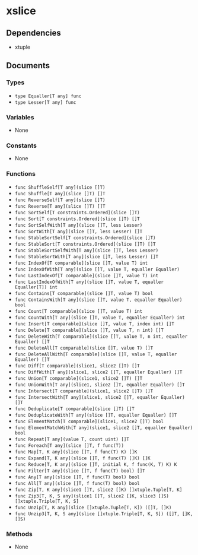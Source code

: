# xslice

## Dependencies

+ xtuple

## Documents

### Types

+ `type Equaller[T any] func`
+ `type Lesser[T any] func`

### Variables

+ None

### Constants

+ None

### Functions

+ `func ShuffleSelf[T any](slice []T)`
+ `func Shuffle[T any](slice []T) []T`
+ `func ReverseSelf[T any](slice []T)`
+ `func Reverse[T any](slice []T) []T`
+ `func SortSelf[T constraints.Ordered](slice []T)`
+ `func Sort[T constraints.Ordered](slice []T) []T`
+ `func SortSelfWith[T any](slice []T, less Lesser)`
+ `func SortWith[T any](slice []T, less Lesser) []T`
+ `func StableSortSelf[T constraints.Ordered](slice []T)`
+ `func StableSort[T constraints.Ordered](slice []T) []T`
+ `func StableSortSelfWith[T any](slice []T, less Lesser)`
+ `func StableSortWith[T any](slice []T, less Lesser) []T`
+ `func IndexOf[T comparable](slice []T, value T) int`
+ `func IndexOfWith[T any](slice []T, value T, equaller Equaller)`
+ `func LastIndexOf[T comparable](slice []T, value T) int`
+ `func LastIndexOfWith[T any](slice []T, value T, equaller Equaller[T]) int `
+ `func Contains[T comparable](slice []T, value T) bool`
+ `func ContainsWith[T any](slice []T, value T, equaller Equaller) bool`
+ `func Count[T comparable](slice []T, value T) int`
+ `func CountWith[T any](slice []T, value T, equaller Equaller) int`
+ `func Insert[T comparable](slice []T, value T, index int) []T`
+ `func Delete[T comparable](slice []T, value T, n int) []T`
+ `func DeleteWith[T comparable](slice []T, value T, n int, equaller Equaller) []T`
+ `func DeleteAll[T comparable](slice []T, value T) []T`
+ `func DeleteAllWith[T comparable](slice []T, value T, equaller Equaller) []T`
+ `func Diff[T comparable](slice1, slice2 []T) []T`
+ `func DiffWith[T any](slice1, slice2 []T, equaller Equaller) []T`
+ `func Union[T comparable](slice1, slice2 []T) []T`
+ `func UnionWith[T any](slice1, slice2 []T, equaller Equaller) []T`
+ `func Intersect[T comparable](slice1, slice2 []T) []T`
+ `func IntersectWith[T any](slice1, slice2 []T, equaller Equaller) []T`
+ `func Deduplicate[T comparable](slice []T) []T`
+ `func DeduplicateWith[T any](slice []T, equaller Equaller) []T`
+ `func ElementMatch[T comparable](slice1, slice2 []T) bool`
+ `func ElementMatchWith[T any](slice1, slice2 []T, equaller Equaller) bool`
+ `func Repeat[T any](value T, count uint) []T`
+ `func Foreach[T any](slice []T, f func(T))`
+ `func Map[T, K any](slice []T, f func(T) K) []K`
+ `func Expand[T, K any](slice []T, f func(T) []K) []K`
+ `func Reduce[T, K any](slice []T, initial K, f func(K, T) K) K`
+ `func Filter[T any](slice []T, f func(T) bool) []T`
+ `func Any[T any](slice []T, f func(T) bool) bool`
+ `func All[T any](slice []T, f func(T) bool) bool`
+ `func Zip[T, K any](slice1 []T, slice2 []K) []xtuple.Tuple[T, K]`
+ `func Zip3[T, K, S any](slice1 []T, slice2 []K, slice3 []S) []xtuple.Triple[T, K, S]`
+ `func Unzip[T, K any](slice []xtuple.Tuple[T, K]) ([]T, []K)`
+ `func Unzip3[T, K, S any](slice []xtuple.Triple[T, K, S]) ([]T, []K, []S)`

### Methods

+ None
